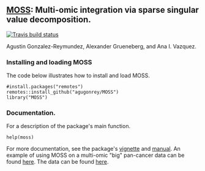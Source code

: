 ## [MOSS](https://www.google.com/search?q=moss&tbm=isch&ved=2ahUKEwjyyJ36kObpAhURc60KHfv7D5EQ2-cCegQIABAA&oq=moss&gs_lcp=CgNpbWcQAzIECCMQJzIECCMQJzIECAAQQzIECAAQQzIFCAAQgwEyBQgAEIMBMgQIABBDMgQIABBDMgQIABBDMgUIABCDAToCCABQ3Z4BWJupAWC7rAFoAHAAeACAAZQBiAGtDJIBBDAuMTOYAQCgAQGqAQtnd3Mtd2l6LWltZw&sclient=img&ei=w9jXXrLbB5HmtQX797-ICQ&bih=966&biw=1920&client=firefox-b-1-d&safe=active): Multi-omic integration via sparse singular value decomposition.

[![Travis build status](https://travis-ci.com/agugonrey/MOSS.svg?branch=master)](https://travis-ci.com/agugonrey/MOSS)

Agustin Gonzalez-Reymundez, Alexander Grueneberg, and Ana I. Vazquez.

### Installing and loading MOSS

  The code below illustrates how to install and load MOSS.

```
#install.packages("remotes")
remotes::install_github("agugonrey/MOSS")
library("MOSS")
```

### Documentation.

  For a description of the package's main function. 

```
help(moss)
```

  For more documentation, see the package's [vignette](https://github.com/agugonrey/MOSS/blob/master/inst/MOSS_working_example.pdf) and [manual](https://github.com/agugonrey/MOSS/blob/master/inst/MOSS_0.1.0.pdf). An example of using MOSS on a multi-omic "big" pan-cancer data can be found [here](https://github.com/agugonrey/MOSS/blob/master/inst/MOSS_pancancer_example.pdf). The data can be found [here](https://data.mendeley.com/datasets/r8p67nfjc8/1).
